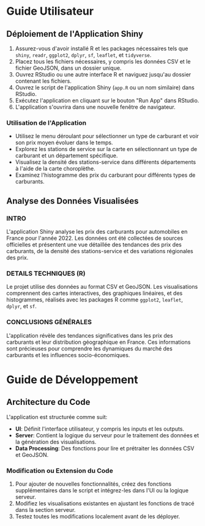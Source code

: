 # Guide Utilisateur

## Déploiement de l'Application Shiny

1. Assurez-vous d'avoir installé R et les packages nécessaires tels que `shiny`, `readr`, `ggplot2`, `dplyr`, `sf`, `leaflet`, et `tidyverse`.
2. Placez tous les fichiers nécessaires, y compris les données CSV et le fichier GeoJSON, dans un dossier unique.
3. Ouvrez RStudio ou une autre interface R et naviguez jusqu'au dossier contenant les fichiers.
4. Ouvrez le script de l'application Shiny (`app.R` ou un nom similaire) dans RStudio.
5. Exécutez l'application en cliquant sur le bouton "Run App" dans RStudio.
6. L'application s'ouvrira dans une nouvelle fenêtre de navigateur.

### Utilisation de l'Application

- Utilisez le menu déroulant pour sélectionner un type de carburant et voir son prix moyen évoluer dans le temps.
- Explorez les stations de service sur la carte en sélectionnant un type de carburant et un département spécifique.
- Visualisez la densité des stations-service dans différents départements à l'aide de la carte choroplèthe.
- Examinez l'histogramme des prix du carburant pour différents types de carburants.

## Analyse des Données Visualisées

### INTRO
L'application Shiny analyse les prix des carburants pour automobiles en France pour l'année 2022. Les données ont été collectées de sources officielles et présentent une vue détaillée des tendances des prix des carburants, de la densité des stations-service et des variations régionales des prix.

### DETAILS TECHNIQUES (R)
Le projet utilise des données au format CSV et GeoJSON. Les visualisations comprennent des cartes interactives, des graphiques linéaires, et des histogrammes, réalisés avec les packages R comme `ggplot2`, `leaflet`, `dplyr`, et `sf`.

### CONCLUSIONS GÉNÉRALES
L'application révèle des tendances significatives dans les prix des carburants et leur distribution géographique en France. Ces informations sont précieuses pour comprendre les dynamiques du marché des carburants et les influences socio-économiques.

# Guide de Développement

## Architecture du Code

L'application est structurée comme suit:

- **UI**: Définit l'interface utilisateur, y compris les inputs et les outputs.
- **Server**: Contient la logique du serveur pour le traitement des données et la génération des visualisations.
- **Data Processing**: Des fonctions pour lire et prétraiter les données CSV et GeoJSON.

### Modification ou Extension du Code

1. Pour ajouter de nouvelles fonctionnalités, créez des fonctions supplémentaires dans le script et intégrez-les dans l'UI ou la logique serveur.
2. Modifiez les visualisations existantes en ajustant les fonctions de tracé dans la section serveur.
3. Testez toutes les modifications localement avant de les déployer.
